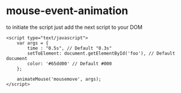 # mouse-event-animation


to initiate the script just add the next script to your DOM

```
<script type="text/javascript">
	var args = {
		time : "0.5s", // Default "0.3s"
		setToElement: document.getElementById('foo'), // Default document
		color: '#65dd00' // Default #000
	};

	animateMouse('mousemove', args);
</script>
```
